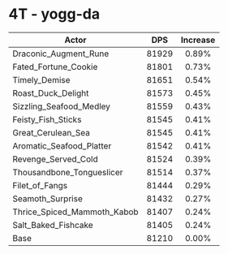 # 4T - yogg-da
| Actor | DPS | Increase |
|---|:---:|:---:|
|Draconic_Augment_Rune|81929|0.89%|
|Fated_Fortune_Cookie|81801|0.73%|
|Timely_Demise|81651|0.54%|
|Roast_Duck_Delight|81573|0.45%|
|Sizzling_Seafood_Medley|81559|0.43%|
|Feisty_Fish_Sticks|81545|0.41%|
|Great_Cerulean_Sea|81545|0.41%|
|Aromatic_Seafood_Platter|81542|0.41%|
|Revenge_Served_Cold|81524|0.39%|
|Thousandbone_Tongueslicer|81514|0.37%|
|Filet_of_Fangs|81444|0.29%|
|Seamoth_Surprise|81432|0.27%|
|Thrice_Spiced_Mammoth_Kabob|81407|0.24%|
|Salt_Baked_Fishcake|81405|0.24%|
|Base|81210|0.00%|
